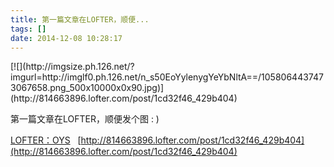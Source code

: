 ```yaml
---
title: 第一篇文章在LOFTER，顺便...
tags: []
date: 2014-12-08 10:28:17
---
```


<p>[![](http://imgsize.ph.126.net/?imgurl=http://imglf0.ph.126.net/n_s50EoYylenygYeYbNltA==/1058064437473067658.png_500x10000x0x90.jpg)](http://814663896.lofter.com/post/1cd32f46_429b404)
</p>

<p>第一篇文章在LOFTER，顺便发个图&nbsp;:&nbsp;)
</p>

[LOFTER：OYS](http://814663896.lofter.com)&nbsp;&nbsp;&nbsp;[http://814663896.lofter.com/post/1cd32f46_429b404](http://814663896.lofter.com/post/1cd32f46_429b404)